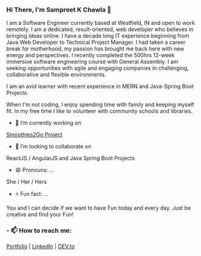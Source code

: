 ### Hi There, I'm Sampreet K Chawla 👋

I am a Software Engineer currently based at Westfield, IN and open to work remotely.  I am a dedicated, result-oriented, web developer who believes in bringing ideas online. I have a decade long IT experience beginning from Java Web Developer to Technical Project Manager. I had taken a career break for motherhood, my passion has brought me back here with new energy and perspectives. I recently completed the 500hrs 12-week immersive software engineering course with General Assembly. I am seeking opportunities with agile and engaging companies in challenging, collaborative and flexible environments.

I am an avid learner with recent experience in  MERN and Java-Spring Boot Projects.

When I'm not coding, I enjoy spending time with family and keeping myself fit. In my free time I like to volunteer with community schools and libraries.

- 🔭 I’m currently working on 

[Smoothies2Go Project](https://smoothies2go.netlify.app/)

- 👯 I’m looking to collaborate on 

ReactJS / AngularJS and Java Spring Boot Projects

- 😄 Pronouns: ...

She / Her / Hers

- ⚡ Fun fact: ... 

You and I can decide if we want to have Fun today and every day. Just be creative and find your Fun!

### - 📫 How to reach me: 

[Portfolio](https://sampreet-chawla.github.io/) |  [LinkedIn](https://www.linkedin.com/in/sampreet-chawla/)   |   [DEV.to](https://dev.to/sampreetchawla)



<!--
**sampreet-chawla/sampreet-chawla** is a ✨ _special_ ✨ repository because its `README.md` (this file) appears on your GitHub profile.

Here are some ideas to get you started:

- 🔭 I’m currently working on ...
- 🌱 I’m currently learning ...
- 👯 I’m looking to collaborate on ...
- 🤔 I’m looking for help with ...
- 💬 Ask me about ...
- 📫 How to reach me: ...
- 😄 Pronouns: ...
- ⚡ Fun fact: ...
-->
